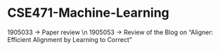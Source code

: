 # CSE471-Machine-Learning

1905033 -> Paper review \n
1905053 -> Review of the Blog on “Aligner: Efficient Alignment by Learning to Correct”
